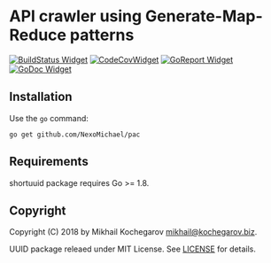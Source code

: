 # API crawler using Generate-Map-Reduce patterns

[![BuildStatus Widget]][BuildStatus Result]
[![CodeCovWidget]][CodeCovResult]
[![GoReport Widget]][GoReport Status]
[![GoDoc Widget]][GoDoc Link]

[BuildStatus Result]: https://travis-ci.org/NexoMichael/pac
[BuildStatus Widget]: https://travis-ci.org/NexoMichael/pac.svg?branch=master

[GoReport Status]: https://goreportcard.com/report/github.com/NexoMichael/pac
[GoReport Widget]: https://goreportcard.com/badge/github.com/NexoMichael/pac

[CodeCovResult]: https://coveralls.io/github/NexoMichael/pac
[CodeCovWidget]: https://coveralls.io/repos/github/NexoMichael/pac/badge.svg?branch=master

[GoDoc Link]: http://godoc.org/github.com/NexoMichael/pac
[GoDoc Widget]: http://godoc.org/github.com/NexoMichael/pac?status.svg

## Installation

Use the `go` command:

    go get github.com/NexoMichael/pac

## Requirements

shortuuid package requires Go >= 1.8.

## Copyright

Copyright (C) 2018 by Mikhail Kochegarov <mikhail@kochegarov.biz>.

UUID package releaed under MIT License.
See [LICENSE](https://github.com/NexoMichael/pac/blob/master/LICENSE) for details.